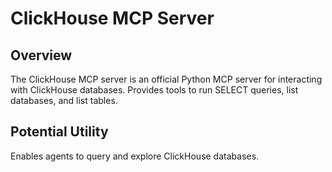# ClickHouse MCP Server

## Overview
The ClickHouse MCP server is an official Python MCP server for interacting with ClickHouse databases. Provides tools to run SELECT queries, list databases, and list tables.

## Potential Utility
Enables agents to query and explore ClickHouse databases.
